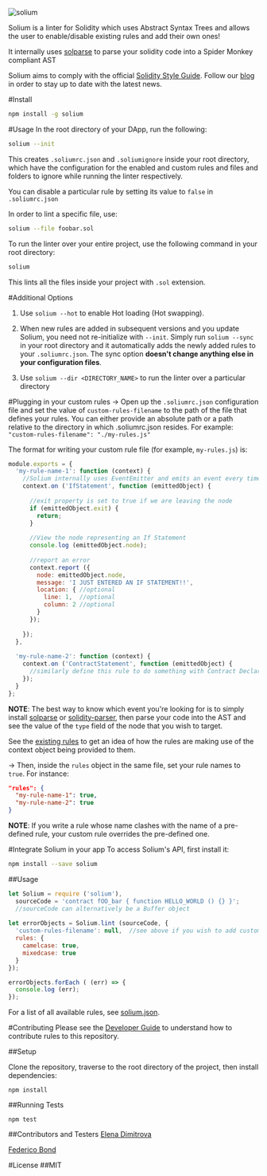 ![solium](https://cloud.githubusercontent.com/assets/12758282/18283522/4b206522-7483-11e6-9bcd-2a70ebc8cfdb.png)

Solium is a linter for Solidity which uses Abstract Syntax Trees and allows the user to enable/disable existing rules and add their own ones! 

It internally uses [solparse](https://github.com/duaraghav8/solparse) to parse your solidity code into a Spider Monkey compliant AST

Solium aims to comply with the official [Solidity Style Guide](http://solidity.readthedocs.io/en/latest/style-guide.html). Follow our [blog](https://medium.com/solium) in order to stay up to date with the latest news.

#Install
```bash
npm install -g solium
```

#Usage
In the root directory of your DApp, run the following:
```bash
solium --init
```

This creates ```.soliumrc.json``` and ```.soliumignore``` inside your root directory, which have the configuration for the enabled and custom rules and files and folders to ignore while running the linter respectively.

You can disable a particular rule by setting its value to ```false``` in ```.soliumrc.json```

In order to lint a specific file, use:
```bash
solium --file foobar.sol
```

To run the linter over your entire project, use the following command in your root directory:
```bash
solium
```

This lints all the files inside your project with ```.sol``` extension.

#Additional Options

1. Use ```solium --hot``` to enable Hot loading (Hot swapping).

2. When new rules are added in subsequent versions and you update Solium, you need not re-initialize with ```--init```. Simply run ```solium --sync``` in your root directory and it automatically adds the newly added rules to your ```.soliumrc.json```. The sync option **doesn't change anything else in your configuration files**.

3. Use ```solium --dir <DIRECTORY_NAME>``` to run the linter over a particular directory

#Plugging in your custom rules
-> Open up the ```.soliumrc.json``` configuration file and set the value of ```custom-rules-filename``` to the path of the file that defines your rules. You can either provide an absolute path or a path relative to the directory in which .soliumrc.json resides. For example: ```"custom-rules-filename": "./my-rules.js"```

The format for writing your custom rule file (for example, ```my-rules.js```) is:

```js
module.exports = {
  'my-rule-name-1': function (context) {
    //Solium internally uses EventEmitter and emits an event every time it enters or leaves a node during the Depth First Traversal of the AST
    context.on ('IfStatement', function (emittedObject) {
    
      //exit property is set to true if we are leaving the node
      if (emittedObject.exit) {
        return;
      }
      
      //View the node representing an If Statement 
      console.log (emittedObject.node);
      
      //report an error
      context.report ({
        node: emittedObject.node,
        message: 'I JUST ENTERED AN IF STATEMENT!!',
        location: { //optional
          line: 1,  //optional
          column: 2 //optional
        }
      });
      
    });
  },
  
  'my-rule-name-2': function (context) {
    context.on ('ContractStatement', function (emittedObject) {
      //similarly define this rule to do something with Contract Declarations
    });
  }
};
```
**NOTE**: The best way to know which event you're looking for is to simply install [solparse](https://github.com/duaraghav8/solparse) or [solidity-parser](https://github.com/ConsenSys/solidity-parser), then parse your code into the AST and see the value of the ```type``` field of the node that you wish to target.

See the [existing rules](https://github.com/duaraghav8/Solium/tree/master/lib/rules) to get an idea of how the rules are making use of the context object being provided to them.

-> Then, inside the ```rules``` object in the same file, set your rule names to ```true```. For instance:

```json
"rules": {
  "my-rule-name-1": true,
  "my-rule-name-2": true
}
```

**NOTE**: If you write a rule whose name clashes with the name of a pre-defined rule, your custom rule overrides the pre-defined one.

#Integrate Solium in your app
To access Solium's API, first install it:

```bash
npm install --save solium
```
##Usage
```js
let Solium = require ('solium'),
  sourceCode = 'contract fOO_bar { function HELLO_WORLD () {} }';
  //sourceCode can alternatively be a Buffer object
    
let errorObjects = Solium.lint (sourceCode, {
  'custom-rules-filename': null,  //see above if you wish to add custom rules
  rules: {
    camelcase: true,
    mixedcase: true
  }
});

errorObjects.forEach ( (err) => {
  console.log (err);
});
```

For a list of all available rules, see [solium.json](https://github.com/duaraghav8/Solium/blob/master/config/solium.json).

#Contributing
Please see the [Developer Guide](https://github.com/duaraghav8/Solium/blob/master/docs/DEVELOPER.md) to understand how to contribute rules to this repository.

##Setup

Clone the repository, traverse to the root directory of the project, then install dependencies:
```
npm install
```

##Running Tests
```
npm test
```

##Contributors and Testers
[Elena Dimitrova](https://github.com/elenadimitrova)

[Federico Bond](https://github.com/federicobond)

#License
##MIT
